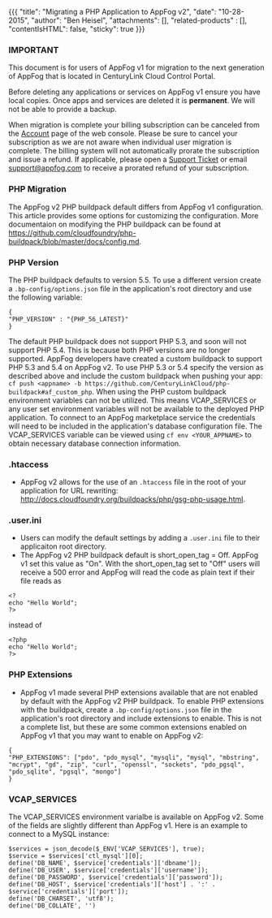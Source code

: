 {{{
  "title": "Migrating a PHP Application to AppFog v2",
  "date": "10-28-2015",
  "author": "Ben Heisel",
  "attachments": [],
  "related-products" : [],
  "contentIsHTML": false,
  "sticky": true
}}}

### IMPORTANT

This document is for users of AppFog v1 for migration to the next generation of AppFog that is located in CenturyLink Cloud Control Portal.

Before deleting any applications or services on AppFog v1 ensure you have local copies. Once apps and services are deleted it is **permanent**. We will not be able to provide a backup.

When migration is complete your billing subscription can be canceled from the [Account](https://console.appfog.com/#account) page of the web console. Please be sure to cancel your subscription as we are not aware when individual user migration is complete. The billing system will not automatically prorate the subscription and issue a refund. If applicable, please open a [Support Ticket](https://support.appfog.com/tickets/new) or email support@appfog.com to receive a prorated refund of your subscription.


### PHP Migration
The AppFog v2 PHP buildpack default differs from AppFog v1 configuration. This article provides some options for customizing the configuration.  More documentaion on modifying the PHP buildpack can be found at https://github.com/cloudfoundry/php-buildpack/blob/master/docs/config.md.

### PHP Version
The PHP buildpack defaults to version 5.5. To use a different version create a `.bp-config/options.json` file in the application's root directory and use the following variable: 
```
{
"PHP_VERSION" : "{PHP_56_LATEST}"
}
```
The default PHP buildpack does not support PHP 5.3, and soon will not support PHP 5.4. This is because both PHP versions are no longer supported. AppFog developers have created a custom buildpack to support PHP 5.3 and 5.4 on AppFog v2. To use PHP 5.3 or 5.4 specify the version as described above and include the custom buildpack when pushing your app:
`cf push <appname> -b https://github.com/CenturyLinkCloud/php-buildpack#af_custom_php`. When using the PHP custom buildpack environment variables can not be utilized. This means VCAP_SERVICES or any user set environment variables will not be available to the deployed PHP application. To connect to an AppFog marketplace service the credentials will need to be included in the application's database configuration file. The VCAP_SERVICES variable can be viewed using `cf env <YOUR_APPNAME>` to obtain necessary database connection information.

### .htaccess
* AppFog v2 allows for the use of an `.htaccess` file in the root of your application for URL rewriting: http://docs.cloudfoundry.org/buildpacks/php/gsg-php-usage.html.

### .user.ini
* Users can modify the default settings by adding a `.user.ini` file to their applicaiton root directory.
* The AppFog v2 PHP buildpack default is short_open_tag = Off. AppFog v1 set this value as "On". With the short_open_tag set to "Off" users will receive a 500 error and AppFog will read the code as plain text if their file reads as
```
<?
echo "Hello World";
?>
```
instead of
```
<?php
echo "Hello World";
?>
```
### PHP Extensions
* AppFog v1 made several PHP extensions available that are not enabled by default with the AppFog v2 PHP buildpack. To enable PHP extensions with the buildpack, create a `.bp-config/options.json` file in the application's root directory and include extensions to enable. This is not a complete list, but these are some common extensions enabled on AppFog v1 that you may want to enable on AppFog v2:
```
{
"PHP_EXTENSIONS": ["pdo", "pdo_mysql", "mysqli", "mysql", "mbstring", "mcrypt", "gd", "zip", "curl", "openssl", "sockets", "pdo_pgsql", "pdo_sqlite", "pgsql", "mongo"]
}
```
### VCAP_SERVICES
The VCAP_SERVICES environment varialbe is available on AppFog v2. Some of the fields are slightly different than AppFog v1. Here is an example to connect to a MySQL instance:
```
$services = json_decode($_ENV['VCAP_SERVICES'], true);
$service = $services['ctl_mysql'][0];
define('DB_NAME', $service['credentials']['dbname']);
define('DB_USER', $service['credentials']['username']);
define('DB_PASSWORD', $service['credentials']['password']);
define('DB_HOST', $service['credentials']['host'] . ':' . $service['credentials']['port']);
define('DB_CHARSET', 'utf8');
define('DB_COLLATE', '')
```
